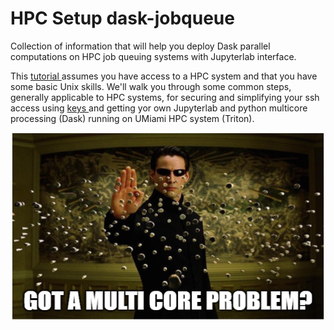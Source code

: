 # HPC Setup dask-jobqueue
Collection of information that will help you deploy Dask parallel computations on HPC job queuing systems with Jupyterlab interface.

This [tutorial ](hpc_v2.rst) assumes you have access to a HPC system and that you have some basic Unix skills. We'll walk you through some common steps, generally applicable to HPC systems, for securing and simplifying your ssh access using [keys ](keys.rst) and getting yor own Jupyterlab and python multicore processing (Dask) running on UMiami HPC system (Triton).

<p align="center">
  <img width="500" height="300" src="/figures/multicore.PNG">
</p>
